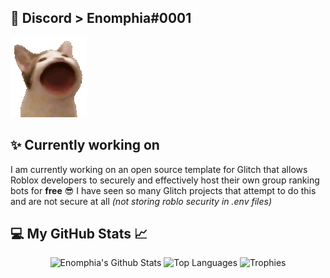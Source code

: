 ## 📲 Discord > **Enomphia#0001**
![](778406828816072736.gif)

## ✨ Currently working on
I am currently working on an open source template for Glitch that allows Roblox developers to securely and effectively host their own group ranking bots for __free__ 😎
I have seen so many Glitch projects that attempt to do this and are not secure at all *(not storing roblo security in .env files)*

## 💻 My GitHub Stats 📈
<p align="center" >
  <img height=150 alt="Enomphia's Github Stats" src = "https://github-readme-stats.vercel.app/api?username=Enomphia&count_private=true&show_icons=true&theme=radical" />
  <img height=150 alt="Top Languages" src="https://github-readme-stats.vercel.app/api/top-langs/?username=Enomphia&langs_count=8&theme=radical" />
  <img height=150 alt="Trophies" src="https://github-profile-trophy.vercel.app/?username=Enomphia&theme=dracula&row=2&column=3">
</p>
